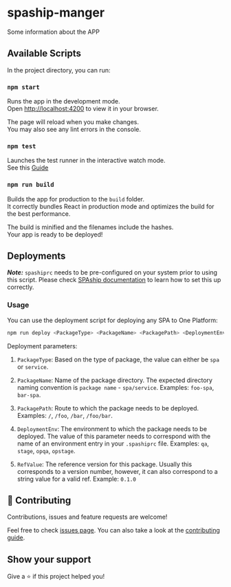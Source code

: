 # spaship-manger

Some information about the APP

## Available Scripts

In the project directory, you can run:

### `npm start`

Runs the app in the development mode.\
Open [http://localhost:4200](http://localhost:4200) to view it in your browser.

The page will reload when you make changes.\
You may also see any lint errors in the console.

### `npm test`

Launches the test runner in the interactive watch mode.\
See this [Guide](https://vitest.dev/guide/)

### `npm run build`

Builds the app for production to the `build` folder.\
It correctly bundles React in production mode and optimizes the build for the best performance.

The build is minified and the filenames include the hashes.\
Your app is ready to be deployed!

## Deployments

***Note:*** `spashiprc` needs to be pre-configured on your system prior to using this script. Please check [SPAship documentation](https://spaship.io) to learn how to set this up correctly.

### Usage

You can use the deployment script for deploying any SPA to One Platform:

```sh
npm run deploy <PackageType> <PackageName> <PackagePath> <DeploymentEnv> <RefValue>
```

Deployment parameters:

1. `PackageType`: Based on the type of package, the value can either be `spa` or `service`.

2. `PackageName`: Name of the package directory. The expected directory naming convention is `package name` - `spa/service`. Examples: `foo-spa`, `bar-spa`.

3. `PackagePath`: Route to which the package needs to be deployed. Examples:  `/`, `/foo`, `/bar`, `/foo/bar`.

4. `DeploymentEnv`: The environment to which the package needs to be deployed. The value of this parameter needs to correspond with the name of an environment entry in your `.spashiprc` file. Examples: `qa`, `stage`, `opqa`, `opstage`.

5. `RefValue`: The reference version for this package. Usually this corresponds to a version number, however, it can also correspond to a string value for a valid ref. Example: `0.1.0`

## 🤝 Contributing

Contributions, issues and feature requests are welcome!

Feel free to check [issues page](https://github.com/1-Platform/one-platform/issues). You can also take a look at the [contributing guide](./CONTRIBUTING.md).

## Show your support

Give a ⭐️ if this project helped you!

